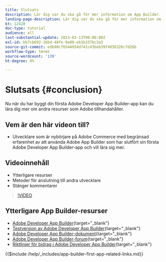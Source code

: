 ```yaml
---
title: Slutsats
description: Lär dig var du ska gå för mer information om App Builder.
landing-page-description: Lär dig var du ska gå för mer information om App Builder.
kt: 12428
doc-type: tutorial
audience: all
last-substantial-update: 2023-03-13T00:00:00Z
exl-id: bb7cb692-16bd-48fe-9e88-eb1b337bc3a3
source-git-commit: edb98cf6544954d741c43beb39f4056326c7d26b
workflow-type: tm+mt
source-wordcount: '139'
ht-degree: 0%

---
```


# Slutsats {#conclusion}

Nu när du har byggt din första Adobe Developer App Builder-app kan du lära dig mer om andra resurser som Adobe tillhandahåller.

## Vem är den här videon till?

* Utvecklare som är nybörjare på Adobe Commerce med begränsad erfarenhet av att använda Adobe App Builder som har slutfört sin första Adobe Developer App Builder-app och vill lära sig mer.

## Videoinnehåll

* Ytterligare resurser
* Metoder för anslutning till andra utvecklare
* Stänger kommentarer

>[!VIDEO](https://video.tv.adobe.com/v/3416741?quality=12&learn=on)

## Ytterligare App Builder-resurser

* [Adobe Developer App Builder](https://developer.adobe.com/app-builder/){target="_blank"}
* [Testversion av Adobe Developer App Builder](https://developer.adobe.com/app-builder/trial/){target="_blank"}
* [Adobe Developer App Builder-dokument](https://developer.adobe.com/app-builder/docs/overview/){target="_blank"}
* [Adobe Developer App Builder-forum](https://experienceleaguecommunities.adobe.com/t5/project-firefly/ct-p/project-firefly){target="_blank"}
* [Riktlinjer för bidrag i Adobe Developer App Builder](https://developer.adobe.com/app-builder/docs/guides/contribution_guides/){target="_blank"}

{{$include /help/_includes/app-builder-first-app-related-links.md}}
